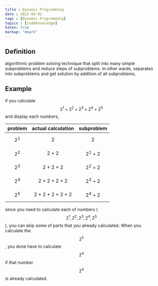 ```yaml
---
title : Dynamic Programming
date : 2021-04-01
tags : [Dynamic Programming]
topics : [CodeKnowledge]
katex: true
markup: "mmark"
---
```


## Definition

algorithmic problem solving technique that split into many simple subproblems and reduce steps of subproblems. In other wards, separates into subproblems and get solution by addition of all subproblems.

## Example

if you calculate $$2^1+2^2+2^3+2^4+2^5$$ and display each numbers,

| problem | actual calculation |   subproblem |
| ------- | ------------------ | ---------- |
| $$2^1$$ | $$2$$              |   $$2$$      |
| $$2^2$$ | $$2+2$$            |   $$2^1+2$$  |
| $$2^3$$ | $$2+2+2$$          |   $$2^2+2$$  |
| $$2^4$$ | $$2+2+2+2$$        |   $$2^3+2$$  |
| $$2^5$$ | $$2+2+2+2+2$$      |   $$2^4+2$$  |

since you need to calculate each of numbers ($$2^1,2^2,2^3,2^4,2^5$$), you can skip some of parts that you already calculated. When you calculate the $$2^5$$, you done have to calculate $$2^4$$ if that number $$2^4$$ is already calculated.
